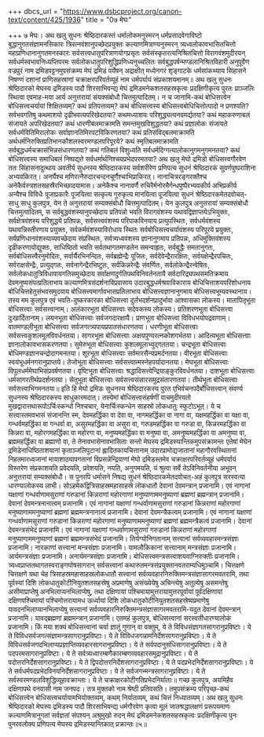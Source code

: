 +++
dbcs_url = "https://www.dsbcproject.org/canon-text/content/425/1936"
title = "0७ मेघः"

+++
७ मेघः।
अथ खलु सुधनः श्रेष्ठिदारकस्तं धर्मालोकमनुस्मरन् धर्मप्रसादवेगाविष्टो बुद्धानुगतसंज्ञामनसिकारः 
त्रिरत्नवंशानुपच्छेदप्रयुक्तः कल्याणमित्राण्यनुस्मरन् त्र्यध्वलोकावभासितचित्तो महाप्रणिधानानुगतमनस्कारः 
सर्वसत्त्वधातुपरित्राणयोगप्रसृतः सर्वसंस्कृतरत्यनिश्रितचित्तो विरागवंशमुदीरयन् सर्वधर्मस्वभावनिध्यप्तिपरमः 
सर्वलोकधातुपरिशुद्धिप्रणिध्यनुच्चलितः सर्वबुद्धपर्षन्मण्डलानिश्रितविहारी अनुपूर्वेण वज्रपुरं नाम 
द्रमिडपट्टनमुपसंक्रम्य मेघं द्रमिडं पर्येषन् अद्राक्षीत् मध्येनगरं शृङ्गाटके धर्मसांकथ्याय सिंहासने निषण्णं दशानां 
प्राणिसहस्राणां चक्राक्षरपरिवर्तव्यूहं नाम धर्मपर्यायं संप्रकाशयमानम्॥
अथ खलु सुधनः श्रेष्ठिदारको मेघस्य द्रमिडस्य पादौ शिरसाभिवन्द्य मेघं द्रमिडमनेकशतसहस्रकृत्वः प्रदक्षिणीकृत्य 
पुरतः प्राञ्जलिः स्थित्वा एवमाह-मया आर्य अनुत्तरायां संयक्संबोधौ चित्तमुत्पादितम्। न च जानामि-कथं 
बोधिसत्त्वेन बोधिसत्त्वचर्यायां शिक्षितव्यम्? कथं प्रतिपत्तव्यम्? कथं बोधिसत्त्वस्य बोधिसत्त्वबोधिचित्तोत्पादो न 
प्रणश्यति? सर्वभवगतिषु कथमाशयो दृढीभवत्यपरिखेदतया? कथमध्याशयः परिशुद्ध्यत्यनवमर्द्यतया? कथं 
महाकरुणाबलं संजायते अपरिखेदतया? कथं धारणीबलमाक्रामति समन्तमुखविशुद्धतया? कथं प्रज्ञालोकः संजायते 
सर्वधर्मवितिमिरालोकः सर्वाज्ञानतिमिरपटविकिरणतया?  कथं प्रतिसंविद्बलमाक्रामति 
अर्थधर्मनिरुक्तिप्रतिभानकौशलस्वरमण्डलपरिपूरये? कथं स्मृतिबलमाक्रामति सर्वबुद्धधर्मचक्रासंभिन्नसंधारणतया? 
कथं गतिबलं विशुध्यति सर्वधर्मदिग्गत्यालोकानुगमनुगमनतया? कथं बोधिसत्त्वस्य समाधिबलं निष्पद्यते 
सर्वधर्मार्थनिश्चयप्रभेदपरमतया?
अथ खलु मेघो द्रमिडो बोधिसत्त्वगौरवेण ततः सिंहासनादुत्थाय अवतीर्य सुधनस्य श्रेष्ठिदारकस्य सर्वशरीरेण 
प्रणिपत्य सुधनं श्रेष्ठिदारकं सुवर्णपुष्पराशिना अभ्यवकिरत्। अनर्घैश्च मणिरत्नैरुदारचन्दनचूर्णैश्चाभिप्राकिरत्। 
नानाचित्ररङ्गरक्तैश्च अनेकैर्वस्त्रशतसहस्रैरभिच्छादयामास। अनेकैश्च नानावर्णै रुचिरैर्मनोरमैर्गन्धपुष्पैरभ्यवकीर्य 
अभिप्रकीर्य अन्यैश्च विविधैः पूजाप्रकारैः पूजयित्वा सत्कृत्य गुरुकृत्य मानयित्वा पूजयित्वा सुधनं 
श्रेष्ठिदारकमेतदवोचत्-साधु साधु कुलपुत्र, येन ते अनुत्तरायां सम्यक्संबोधौ चित्तमुत्पादितम्। येन कुलपुत्र अनुत्तरायां 
सम्यक्संबोधौ चित्तमुत्पादितम्, स सर्वबुद्धवंशस्यानुपच्छेदाय प्रतिपन्नो भवति विरागवंशस्य 
यथावद्विज्ञाप्तयेऽभियुक्तः, सर्वक्षेत्रवंशस्य परिशुद्धये प्रतिपन्नः, सर्वसत्त्ववंशस्य परिपाकविनयाय प्रत्युपस्थितः, 
सर्वधर्मवंशस्य यथावन्निस्तीरणाय प्रयुक्तः, सर्वकर्मवंशस्याविरोधाय स्थितः सर्वबोधिसत्त्वचर्यावंशस्य परिपूरये 
प्रयुक्तः, सर्वप्रणिधानवंशस्याव्यवच्छेदाय संप्रस्थितः, सर्वत्र्यध्ववंशस्य ज्ञानानुगमाय प्रतिपन्नः, अधिमुक्तिवंशस्य 
दृढीकरणायोद्युक्तः, साधिष्ठितो भवति सर्वतथागतमण्डलेन समन्वाहृतः, सर्वबुद्धैः समतानुगतः, 
सर्वबोधिसत्त्वैरनुमोदितः, सर्वार्यैरभिनन्दितः, सर्वब्रह्मेन्द्रैः पूजितः, सर्वदेवेन्द्रैरारक्षितः, सर्वयक्षेन्द्रैरपचितः, 
सर्वराक्षसेन्द्रैः, प्रत्युद्गतः, सर्वनागेन्द्रैरभिष्टुतः, सर्वकिन्नरेन्द्रैः संवर्णितः, सर्वलोकेन्द्रैरन्वेषितः, 
सर्वलोकधातुत्रिविधापायगतिसमुच्छेदाय सर्वाक्षणदुर्गतिपथविनिवर्तनतायै सर्वदारिद्र्यपथसमतिक्रमाय 
देवमनुष्यसंपत्प्रतिलाभाय कल्याणमित्रसंदर्शनाविप्रवासाय उदारबुद्धधर्मश्रवाविकाराय बोधिचित्ताशयपरिशोधनाय 
बोधिचित्तहेतुसंभवसमुदयाय बोधिसत्त्वमार्गावभासप्रतिलाभाय बोधिसत्त्वज्ञानानुगमाय बोधिसत्त्वभूम्यवस्थानाय। 
तस्य मम कुलपुत्र एवं भवति-दुष्करकारका बोधिसत्त्वा दुर्लभदर्शनप्रादुर्भावा आश्वासका लोकस्य। मातापितृभूता 
बोधिसत्त्वाः सर्वसत्त्वानाम्। अलंकारभूता बोधिसत्त्वाः सदेवकस्य लोकस्य। प्रतिशरणभूता बोधिसत्त्वा 
दुःखार्दितानाम्। लयनभूता बोधिसत्त्वाः सर्वजगदारक्षायै। प्राणभूता बोधिसत्त्वा विविधभयोपद्रवाणाम्। 
वातमण्डलीभूता बोधिसत्त्वाः सर्वजगत्त्र्यपायप्रपातसंधारणतया। धरणीभूता बोधिसत्त्वाः 
सर्वसत्त्वकुशलमूलविवर्धनतया। सागरभूता बोधिसत्त्वाः अक्षयपुण्यरत्नकोशगर्भतया। आदित्यभूता बोधिसत्त्वाः 
ज्ञानालोकावभासकरणतया। सुमेरुभूता बोधिसत्त्वाः कुशलमूलाभ्युद्गततया। चन्द्रभूता बोधिसत्त्वाः 
बोधिमण्डज्ञानचन्द्रोदागमनतया। शूरभूता बोधिसत्त्वाः सर्वमारसैन्यप्रमर्दनतया। वीरभूता बोधिसत्त्वाः 
स्वयंभूधर्मनगरानुप्राप्तये। तेजोभूता बोधिसत्त्वाः सर्वसत्त्वात्मस्नेहपर्यादानतया। मेघभूता बोधिसत्त्वाः 
विपुलधर्ममेघाभिसंप्रवर्षणतया। वृष्टिभूता बोधिसत्त्वाः श्रद्धादिसत्त्वेन्द्रियाङ्कुरविवर्धनतया। दाशभूता बोधिसत्त्वाः 
धर्मसागरतीर्थप्रदर्शनतया। सेतुभूता बोधिसत्त्वाः सर्वसत्त्वसंसारसमुद्रसंतारणतया। तीर्थभूता बोधिसत्त्वाः 
सर्वसत्त्वाभिगमनतया॥
इति हि मेघो द्रमिडः सुधनस्य श्रेष्ठिदारकस्य पुरत एभिर्वचनपदैर्बोधिसत्त्वान् संवर्ण्य सुधनस्य श्रेष्ठिदारकस्य 
साधुकारमदात्। तस्येमां बोधिसत्त्वसंहर्षणीं वाचमुदीरयतो मुखद्वारात्तथारूपोऽर्चिःस्कन्धो निश्चचार, येनार्चिःस्कन्धेन 
साहस्रो लोकधातुः स्फुटोऽभूत्। ये च सत्त्वास्तमवभासं संजानन्ति स्म, देवमहर्द्धिका वा देवा वा, नागमहर्द्धिका वा 
नागा वा, यक्षमहर्द्धिका वा यक्षा वा, गन्धर्वमहर्द्धिका वा गन्धर्वा वा, असुरमहर्द्धिका वा असुरा वा, गरुडमहर्द्धिका 
वा गरुडा वा, किन्नरमहर्द्धिका वा किन्नरा वा, महोरगमहर्द्धिका वा महोरगा वा, मनुष्यमहर्द्धिका वा मनुष्या वा, 
अमनुष्यमहर्द्धिका वा अमनुष्या वा, ब्रह्ममहर्द्धिका वा ब्रह्माणो वा, ते तेनावभासेनावभासिताः सन्तो मेघस्य 
द्रमिडस्यान्तिकमुपसंक्रामन्तः एतेषां मेघेन द्रमिडेनाधिष्ठिताशयानां कृताञ्जलिपुटानां ह्लादितकायचित्तानाम् 
उदारप्रामोद्यजातानां महागौरवस्थितानां निहतमारध्वजानां मायाशाठ्यापगतानां विप्रसन्नेन्द्रियाणां मेघो 
द्रमिडस्तमेव चक्राक्षरपरिवर्तव्यूहं धर्मपर्यायं विस्तरेण संप्रकाशयति प्रवेदयति, प्रवेशयति, नयति, अनुगमयति, यं 
श्रुत्वा सर्वे तेऽविनिवर्तनीया अभूवन् अनुत्तरायां सम्यक्संबोधौ। स पुनरपि धर्मासने निषद्य सुधनं 
श्रेष्ठिदारकमेतदवोचत्-अहं कुलपुत्र सरस्वत्या धारण्यालोकस्य लाभी। सोऽहमेकद्वित्रिसाहस्रमहासाहस्रे लोकधातौ 
देवानां देवमन्त्रान् प्रजानामि। एवं नागानां यक्षाणां गन्धर्वाणामसुराणां गरुडानां किन्नराणां महोरगाणां 
मनुष्याणाममनुष्याणां ब्रह्मणां ब्रह्मन्त्रान् प्रजानामि। देवानां देवमन्त्रनानात्वम् प्रजानामि। एवं नागानां यक्षाणां 
गन्धर्वाणामसुराणां गरुडानां किन्नराणां महोरगाणां मनुष्याणाममनुष्याणां ब्रह्मणां ब्रह्ममन्त्रनानात्वं प्रजानामि। 
देवानां देवमन्त्रैकत्वम् प्रजानामि। एवं नागानां यक्षाणां गन्धर्वाणामसुराणां गरुडानां किन्नराणां महोरगाणां 
मनुष्याणाममनुष्याणां ब्रह्मणां ब्रह्ममन्त्रैकत्वं प्रजानामि। देवानां देवमन्त्रसंभेदं प्रजानामि। एवं नागानां यक्षाणां 
गन्धर्वाणामसुराणां गरुडानां किन्नराणां महोरगाणां मनुष्याणाममनुष्याणां ब्रह्मणां ब्रह्ममन्त्रसंभेदं प्रजानामि। 
तिर्यग्योनिगतानाम् सत्त्वानां सर्वव्यवहारमन्त्रसंज्ञाः प्रजानामि। नारकाणां सत्त्वानां मन्त्रसंज्ञाः प्रजानामि। 
यामलौकिकानां सत्त्वानाम् मन्त्रसंज्ञाः प्रजानामि। आर्यमन्त्रसंज्ञाः प्रजानामि। अनार्यमन्त्रसंज्ञाः प्रजानामि।
बोधिसत्त्वमन्त्रसत्त्वाशयवाग्निरुक्तीः प्रजानामि। त्र्यध्वप्राप्ततथागतस्वराङ्गघोषसागरान् सर्वसत्त्वानां 
कथारुतमन्त्रसंप्रयुक्तानवतराम्यधिमुञ्चामि। चित्तक्षणे चित्तक्षणे यथा चेह त्रिसाहस्रमहासाहस्रलोकधातौ सत्त्वानां 
सर्वव्यवहारनिरुक्तिमन्त्रसंज्ञासागरमवतरामि, तथा पूर्वस्यां दिशि लोकधातुकोटीनियुतशतसहस्रेषु अप्रमाणेषु 
असंख्येयेषु अचिन्त्येषु अतुल्येषु असमन्तेषु असीमाप्राप्तेषु अनभिलाप्यनभिलाप्येषु, तथा दक्षिणायां 
पश्चिमायामुत्तरायामुत्तरपूर्वायां पूर्वदक्षिणायां दक्षिणपश्चिमायां पश्चिमोत्तरायामध ऊर्ध्वायां दिशि 
लोकधातुकोटीनियुतशतसहस्रेष्वप्रमाणेषु यावदनभिलाप्यानभिलाप्येषु सत्त्वानां 
सर्वव्यवहारनिरुक्तिमन्त्रसंज्ञासागरमवतरामि-यदुत देवानां देवमन्त्रान् प्रजानामि। यावद्ब्रह्मणां ब्रह्ममन्त्रान् 
प्रजानामि। एतमहं कुलपुत्र, बोधिसत्त्वानां सरस्वतीधारण्यालोकं प्रजानामि। किं मया शक्यं बोधिसत्त्वानां चर्या 
ज्ञातुं गुणान् वा वक्तुम्, ये ते विविधसंज्ञागतसागरानुप्रविष्टाः। ये ते विविधसर्वजगत्संज्ञामन्त्रसागरानुप्रविष्टाः। ये ते 
विविधजगन्नामनिर्देशसागरानुप्रविष्टाः। ये ते विविधसर्वजगदभिलाप्यप्रज्ञाप्तिव्यवहारसागरानुप्रविष्टाः। ये ते 
सर्वपदानुसंधिसागरानुप्रविष्टाः। ये ते पदपरमसागरानुप्रविष्टाः। ये ते 
सर्वत्र्यध्वारम्बणैकारम्बणव्यवहारसमुद्रानुप्रविष्टाः। ये ते पदोत्तरनिर्देशसागरानुप्रविष्टाः। ये ते 
द्विपदोत्तरनिर्देशसागरानुप्रविष्टाः। ये ते पदप्रभेदनिर्देशसागरानुप्रविष्टाः। ये ते 
सर्वधर्मपदप्रभेदविनयनिर्देशसागरानुप्रविष्टाः। ये ते सर्वजगन्मन्त्रसागरानुप्रविष्टाः। ये ते 
सर्वस्वरमण्डलविशुद्धिव्यूहावक्रान्ताः। ये ते चक्राक्षरकोटीगतिप्रभेदनिर्याताः॥
गच्छ कुलपुत्र, अयमिहैव दक्षिणापथे वनवासी नाम जनपदः। तत्र मुक्तको नाम श्रेष्ठी प्रतिवसति। तमुपसंक्रम्य 
परिपृच्छ-कथं बोधिसत्त्वेन बोधिसत्त्वचर्यायामभियोक्तव्यम्, कथम् निर्यातव्यम्, कथं चित्तं निध्यातव्यम्।
अथ खलु सुधनः श्रेष्ठिदारको मेघस्य द्रमिडस्य पादौ शिरसाभिवन्द्य धर्मगौरवेण कृत्वा मूलं जातश्रद्धालक्षणं 
प्ररूपयमाणः कल्याणमित्रानुगतां सर्वज्ञतां संपश्यन् अश्रुमुखो रुदन् मेघं द्रमिडमनेकशतसहस्रकृत्वः प्रदक्षिणीकृत्य 
पुनः पुनरवलोक्य प्रणिपत्य मेघस्य द्रमिडस्यान्तिकात् प्रक्रान्तः॥५॥
